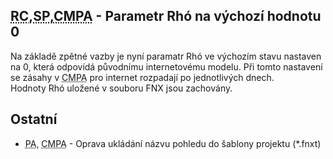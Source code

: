 ﻿---
categories: [fenix]
layout: fenix
---
## <abbr title="Reachové křivky">RC</abbr>,<abbr title="Strategický plán">SP</abbr>,<abbr title="Crossmediální postanalýza">CMPA</abbr> - Parametr Rhó na výchozí hodnotu 0

Na základě zpětné vazby je nyní paramatr Rhó ve výchozím stavu nastaven na 0, která odpovídá původnímu internetovému modelu. Při tomto nastavení se zásahy v <abbr title="Crossmediální postanalýza">CMPA</abbr> pro internet rozpadají po jednotlivých dnech.<br/>
Hodnoty Rhó uložené v souboru FNX jsou zachovány. 
   
 
## Ostatní
<ul>
<li><abbr title="Postanalýza">PA</abbr>, <abbr title="Crossmediální postanalýza">CMPA</abbr> - Oprava ukládání názvu pohledu do šablony projektu (*.fnxt)</li>
</ul>






 
